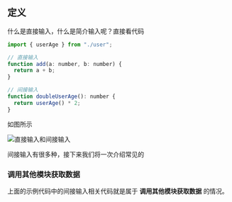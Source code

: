## 定义

什么是直接输入，什么是简介输入呢？直接看代码

```javascript
import { userAge } from "./user";

// 直接输入
function add(a: number, b: number) {
  return a + b;
}

// 间接输入
function doubleUserAge(): number {
  return userAge() * 2;
}
```

如图所示

![直接输入和间接输入](https://lib.sixtyden.com/%E7%A8%8B%E5%BA%8F%E7%9A%84%E7%9B%B4%E6%8E%A5%E9%97%B4%E6%8E%A5%E8%BE%93%E5%85%A5.jpg)

间接输入有很多种，接下来我们将一次介绍常见的

### 调用其他模块获取数据

上面的示例代码中的间接输入相关代码就是属于 **调用其他模块获取数据** 的情况。
